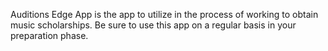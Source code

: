 Auditions Edge App is the app to utilize in the process of working to obtain music scholarships. Be sure to use this app on a regular basis in your preparation phase. 
